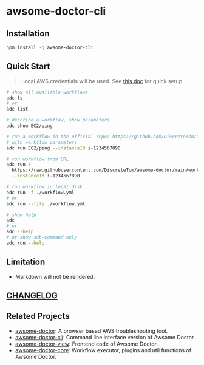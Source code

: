 # awsome-doctor-cli

## Installation

```bash
npm install -g awsome-doctor-cli
```

## Quick Start

> Local AWS credentials will be used. See [this doc](https://docs.aws.amazon.com/cli/latest/userguide/getting-started-quickstart.html#getting-started-quickstart-new) for quick setup.

```bash
# show all available workflows
adc ls
# or
adc list

# describe a workflow, show parameters
adc show EC2/ping

# run a workflow in the official repo: https://github.com/DiscreteTom/awsome-doctor
# with workflow parameters
adc run EC2/ping --instanceId i-1234567890

# run workflow from URL
adc run \
  https://raw.githubusercontent.com/DiscreteTom/awsome-doctor/main/workflow/EC2/ping.yaml \
  --instanceId i-1234567890

# run workflow in local disk
adc run -f ./workflow.yml
# or
adc run --file ./workflow.yml

# show help
adc
# or
adc --help
# or show sub-command help
adc run --help
```

## Limitation

- Markdown will not be rendered.

## [CHANGELOG](https://github.com/DiscreteTom/awsome-doctor-cli/blob/main/CHANGELOG.md)

## Related Projects

- [awsome-doctor](https://github.com/DiscreteTom/awsome-doctor): A browser based AWS troubleshooting tool.
- [awsome-doctor-cli](https://github.com/DiscreteTom/awsome-doctor-cli): Command line interface version of Awsome Doctor.
- [awsome-doctor-view](https://github.com/DiscreteTom/awsome-doctor-view): Frontend code of Awsome Doctor.
- [awsome-doctor-core](https://github.com/DiscreteTom/awsome-doctor-core): Workflow executor, plugins and util functions of Awsome Doctor.
